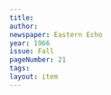 ```yaml
---
title: 
author: 
newspaper: Eastern Echo
year: 1966
issue: Fall
pageNumber: 21
tags:
layout: item
---
```

